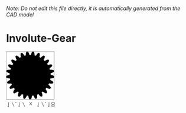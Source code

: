 ###### Note: Do not edit this file directly, it is automatically generated from the CAD model

# Involute-Gear

![](/project.svg)

